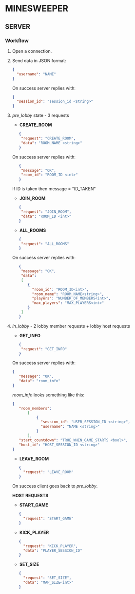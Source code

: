 # MINESWEEPER 

## SERVER

### Workflow

1. Open a connection.

2. Send data in JSON format: 
    ```json
    {
      "username": "NAME"
    }
    ```
    
    On success server replies with: 
    
    ```json
    {
      "session_id": "session_id <string>"
    }
    ```
   
3. *pre_lobby* state - 3 requests
    - **CREATE_ROOM**
    ```json
       {
        "request": "CREATE_ROOM",
        "data": "ROOM_NAME <string>"
       }
    ``` 
    On success server replies with:
    ```json
       {
        "message": "OK",
        "room_id": "ROOM_ID <int>"
       }
    ``` 
    If ID is taken then message = "ID_TAKEN"
       
    - **JOIN_ROOM**
    ```json
       {
        "request": "JOIN_ROOM",
        "data": "ROOM_ID <int>"
       }
    ``` 
   - **ALL_ROOMS**
    ```json
       {
        "request": "ALL_ROOMS"
       }
    ```    
   On success server replies with:
    ```json
       {
        "message": "OK",
        "data": 
        [
           {
             "room_id": "ROOM_ID<int>",
             "room_name": "ROOM_NAME<string>",
             "players": "NUMBER_OF_MEMBERS<int>",
             "max_players": "MAX_PLAYERS<int>"
           }   
        ]
       }
    ```    
   

4. *in_lobby* - 2 lobby member requests + lobby host requests
    - **GET_INFO**
    ```json
       {
        "request": "GET_INFO"
       }    
    ```
    On success server replies with:
    ```json
    {
       "message": "OK", 
       "data": "room_info"
    }
    ```
    *room_info* looks something like this:
    ```json
    {
       "room_members": 
           [
               {
                 "session_id": "USER_SESSION_ID <string>", 
                 "username": "NAME <string>"
               }
           ], 
       "start_countdown": "TRUE_WHEN_GAME_STARTS <bool>", 
       "host_id": "HOST_SESSION_ID <string>"
    }
    ```
   
   - **LEAVE_ROOM**
    ```json
       {
         "request": "LEAVE_ROOM"
       }    
    ```
   On success client goes back to *pre_lobby*.
   
   **HOST REQUESTS**
   - **START_GAME**
    ```json
       {
         "request": "START_GAME"
       }    
    ```

   - **KICK_PLAYER**
    ```json
       {
         "request": "KICK_PLAYER",
         "data": "PLAYER_SESSION_ID"
       }    
    ```
   
   - **SET_SIZE**
    ```json
       {
         "request": "SET_SIZE",
         "data": "MAP_SIZE<int>"
       }    
    ```
